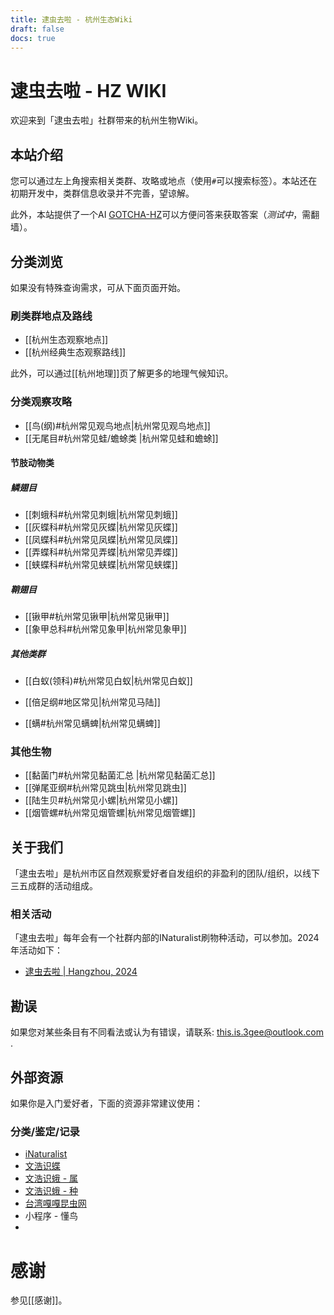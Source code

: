 ```yaml
---
title: 逮虫去啦 - 杭州生态Wiki
draft: false
docs: true
---
```

# 逮虫去啦 - HZ WIKI

欢迎来到「逮虫去啦」社群带来的杭州生物Wiki。


## 本站介绍

您可以通过左上角搜索相关类群、攻略或地点（使用`#`可以搜索标签）。本站还在初期开发中，类群信息收录并不完善，望谅解。

此外，本站提供了一个AI [GOTCHA-HZ](https://poe.com/GOTCHA-HZ)可以方便问答来获取答案（*测试中*，需翻墙）。
## 分类浏览

如果没有特殊查询需求，可从下面页面开始。
### 刷类群地点及路线

* [[杭州生态观察地点]]
* [[杭州经典生态观察路线]]

此外，可以通过[[杭州地理]]页了解更多的地理气候知识。

### 分类观察攻略

- [[鸟(纲)#杭州常见观鸟地点|杭州常见观鸟地点]]
- [[无尾目#杭州常见蛙/蟾蜍类 |杭州常见蛙和蟾蜍]]
#### 节肢动物类
##### 鳞翅目

* [[刺蛾科#杭州常见刺蛾|杭州常见刺蛾]]
* [[灰蝶科#杭州常见灰蝶|杭州常见灰蝶]]
* [[凤蝶科#杭州常见凤蝶|杭州常见凤蝶]]
* [[弄蝶科#杭州常见弄蝶|杭州常见弄蝶]]
* [[蛱蝶科#杭州常见蛱蝶|杭州常见蛱蝶]]
##### 鞘翅目
* [[锹甲#杭州常见锹甲|杭州常见锹甲]]
* [[象甲总科#杭州常见象甲|杭州常见象甲]]
##### 其他类群
* [[白蚁(领科)#杭州常见白蚁|杭州常见白蚁]]
* [[倍足纲#地区常见|杭州常见马陆]]

* [[螨#杭州常见螨蜱|杭州常见螨蜱]]
### 其他生物

* [[黏菌门#杭州常见黏菌汇总 |杭州常见黏菌汇总]]
* [[弹尾亚纲#杭州常见跳虫|杭州常见跳虫]]
* [[陆生贝#杭州常见小螺|杭州常见小螺]]
* [[烟管螺#杭州常见烟管螺|杭州常见烟管螺]]

## 关于我们

「逮虫去啦」是杭州市区自然观察爱好者自发组织的非盈利的团队/组织，以线下三五成群的活动组成。

### 相关活动

「逮虫去啦」每年会有一个社群内部的INaturalist刷物种活动，可以参加。2024年活动如下：

- [逮虫去啦 | Hangzhou, 2024](https://www.inaturalist.org/projects/%E9%80%AE%E8%99%AB%E5%8E%BB%E5%95%A6-%E6%9D%AD%E5%B7%9E-2024)

## 勘误

如果您对某些条目有不同看法或认为有错误，请联系: this.is.3gee@outlook.com .

## 外部资源

如果你是入门爱好者，下面的资源非常建议使用：

### 分类/鉴定/记录

* [iNaturalist](https://www.inaturalist.org/home)
* [文浩识蝶](https://www.butterflyai.cc/static/butweb/webfiles/about/ai.html)
* [文浩识蛾 - 属](https://www.butterflyai.cc/static/mothweb/webfiles/about/ai.html)
* [文浩识蛾 - 种](https://www.butterflyai.cc/static/mothweb/webfiles/about/aisp.html)
* [台湾嘎嘎昆虫网](http://gaga.biodiv.tw/9701bx/in94.htm)
* 小程序 - 懂鸟
* 

# 感谢

参见[[感谢]]。
